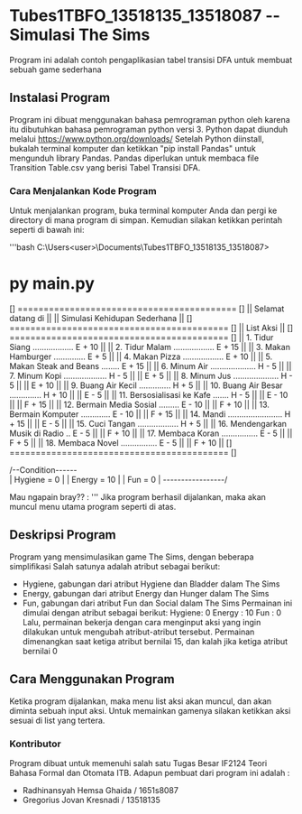 # Tubes1TBFO_13518135_13518087 -- Simulasi The Sims
Program ini adalah contoh pengaplikasian tabel transisi DFA untuk membuat sebuah game sederhana

## Instalasi Program
Program ini dibuat menggunakan bahasa pemrograman python oleh karena itu dibutuhkan bahasa pemrograman python versi 3. Python dapat diunduh melalui https://www.python.org/downloads/
Setelah Python diinstall, bukalah terminal komputer dan ketikkan "pip install Pandas" untuk mengunduh library Pandas. Pandas diperlukan untuk membaca file Transition Table.csv yang berisi Tabel Transisi DFA.

### Cara Menjalankan Kode Program
Untuk menjalankan program, buka terminal komputer Anda dan pergi ke directory di mana program di simpan. Kemudian silakan ketikkan perintah seperti di bawah ini:

'''bash
C:\Users\<user>\Documents\Tubes1TBFO_13518135_13518087>
# py main.py
[] ========================================== []
||    Selamat datang di                       ||
||            Simulasi Kehidupan Sederhana    ||
[] ========================================== []
||                 List Aksi                  ||
[] ========================================== []
||  1. Tidur Siang .................. E + 10  ||
||  2. Tidur Malam .................. E + 15  ||
||  3. Makan Hamburger .............. E +  5  ||
||  4. Makan Pizza .................. E + 10  ||
||  5. Makan Steak and Beans ........ E + 15  ||
||  6. Minum Air .................... H -  5  ||
||  7. Minum Kopi ................... H -  5  ||
||                                    E +  5  ||
||  8. Minum Jus .................... H -  5  ||
||                                    E + 10  ||
||  9. Buang Air Kecil .............. H +  5  ||
|| 10. Buang Air Besar .............. H + 10  ||
||                                    E -  5  ||
|| 11. Bersosialisasi ke Kafe ....... H -  5  ||
||                                    E - 10  ||
||                                    F + 15  ||
|| 12. Bermain Media Sosial ......... E - 10  ||
||                                    F + 10  ||
|| 13. Bermain Komputer ............. E - 10  ||
||                                    F + 15  ||
|| 14. Mandi ........................ H + 15  ||
||                                    E -  5  ||
|| 15. Cuci Tangan .................. H +  5  ||
|| 16. Mendengarkan Musik di Radio .. E -  5  ||
||                                    F + 10  ||
|| 17. Membaca Koran ................ E -  5  ||
||                                    F +  5  ||
|| 18. Membaca Novel ................ E -  5  ||
||                                    F + 10  ||
[] ========================================== []

 /--Condition------\
 | Hygiene = 0     |
 | Energy  = 10    |
 | Fun     = 0     |
 \-----------------/

Mau ngapain bray?? :
'''
Jika program berhasil dijalankan, maka akan muncul menu utama program seperti di atas.

## Deskripsi Program
Program yang mensimulasikan game The Sims, dengan beberapa simplifikasi
Salah satunya adalah atribut sebagai berikut:
- Hygiene, gabungan dari atribut Hygiene dan Bladder dalam The Sims
- Energy, gabungan dari atribut Energy dan Hunger dalam The Sims
- Fun, gabungan dari atribut Fun dan Social dalam The Sims
Permainan ini dimulai dengan atribut sebagai berikut:
Hygiene: 0
Energy : 10
Fun    : 0
Lalu, permainan bekerja dengan cara menginput aksi yang ingin dilakukan
untuk mengubah atribut-atribut tersebut. Permainan dimenangkan saat
ketiga atribut bernilai 15, dan kalah jika ketiga atribut bernilai 0

## Cara Menggunakan Program
Ketika program dijalankan, maka menu list aksi akan muncul, dan akan diminta sebuah input aksi. Untuk memainkan gamenya silakan ketikkan aksi sesuai di list yang tertera.

### Kontributor
Program dibuat untuk memenuhi salah satu Tugas Besar IF2124 Teori Bahasa Formal dan Otomata ITB. Adapun pembuat dari program ini adalah :

* Radhinansyah Hemsa Ghaida / 1651s8087
* Gregorius Jovan Kresnadi  / 13518135

